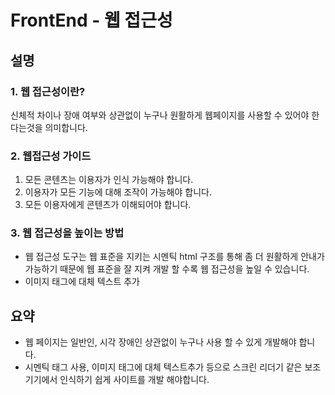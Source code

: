 # FrontEnd - 웹 접근성

## 설명

### 1. 웹 접근성이란?

신체적 차이나 장애 여부와 상관없이 누구나 원활하게 웹페이지를 사용할 수 있어야 한다는것을 의미합니다.

### 2. 웹접근성 가이드

1. 모든 콘텐츠는 이용자가 인식 가능해야 합니다.
2. 이용자가 모든 기능에 대해 조작이 가능해야 합니다.
3. 모든 이용자에게 콘텐츠가 이해되어야 합니다.

### 3. 웹 접근성을 높이는 방법

- 웹 접근성 도구는 웹 표준을 지키는 시멘틱 html 구조를 통해 좀 더 원활하게 안내가 가능하기 때문에 웹 표준을 잘 지켜 개발 할 수록 웹 접근성을 높일 수 있습니다.
- 이미지 태그에 대체 텍스트 추가

## 요약 

- 웹 페이지는 일반인, 시각 장애인 상관없이 누구나 사용 할 수 있게 개발해야 합니다.
- 시멘틱 태그 사용, 이미지 태그에 대체 텍스트추가 등으로 스크린 리더기 같은 보조기기에서 인식하기 쉽게 사이트를 개발 해야합니다.